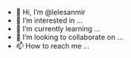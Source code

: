 - 👋 Hi, I’m @lelesanmir
- 👀 I’m interested in ...
- 🌱 I’m currently learning ...
- 💞️ I’m looking to collaborate on ...
- 📫 How to reach me ...

<!---
lelesanmir/lelesanmir is a ✨ special ✨ repository because its `README.md` (this file) appears on your GitHub profile.
You can click the Preview link to take a look at your changes.
--->
